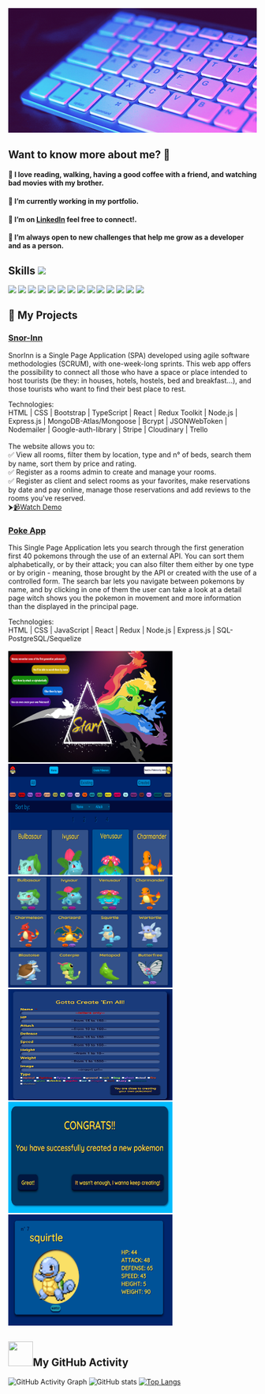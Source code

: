 <div align="center">
  <img src="./BannerGit.gif" alt="banner" />
</div>
<h2> Want to know more about me? 🙋</h2>
<h4>🌱 I love reading, walking, having a good coffee with a friend, and watching bad movies with my brother.</h4>
<h4>🌱 I’m currently working in my portfolio.</h4>
<h4>🌱 I’m on <a href='https://www.linkedin.com/in/estefan%C3%ADa-m%C3%A1rquez-137b45175/' target='_blank'>LinkedIn</a> feel free to connect!.</h4>
<h4>🌱 I’m always open to new challenges that help me grow as a developer and as a person.</h4>

<h2> Skills <img src = "https://media2.giphy.com/media/QssGEmpkyEOhBCb7e1/giphy.gif?cid=ecf05e47a0n3gi1bfqntqmob8g9aid1oyj2wr3ds3mg700bl&rid=giphy.gif" width = 32px> </h2>
<div height='60px'>
<img width ='32px' src ='https://raw.githubusercontent.com/rahulbanerjee26/githubAboutMeGenerator/main/icons/git.svg'>
<img width ='32px' src ='https://raw.githubusercontent.com/rahulbanerjee26/githubAboutMeGenerator/main/icons/github.svg'>
<img width ='32px' src ='https://raw.githubusercontent.com/rahulbanerjee26/githubAboutMeGenerator/main/icons/html.svg'>
<img width ='32px' src ='https://raw.githubusercontent.com/rahulbanerjee26/githubAboutMeGenerator/main/icons/css.svg'>
<img width ='32px' src ='https://raw.githubusercontent.com/rahulbanerjee26/githubAboutMeGenerator/main/icons/bootstrap.svg'>
<img width ='32px' src ='https://raw.githubusercontent.com/rahulbanerjee26/githubAboutMeGenerator/main/icons/javascript.svg'>
<img width ='32px' src ='https://raw.githubusercontent.com/rahulbanerjee26/githubAboutMeGenerator/main/icons/reactjs.svg'>
<img width ='32px' src ='https://raw.githubusercontent.com/rahulbanerjee26/githubAboutMeGenerator/main/icons/redux.svg'>
<img width ='32px' src ='https://raw.githubusercontent.com/rahulbanerjee26/githubAboutMeGenerator/main/icons/typescript.svg'>
<img width ='32px' src ='https://raw.githubusercontent.com/rahulbanerjee26/githubAboutMeGenerator/main/icons/express.svg'>
<img width ='32px' src ='https://raw.githubusercontent.com/rahulbanerjee26/githubAboutMeGenerator/main/icons/nodejs.svg'>
<img width ='32px' src ='https://raw.githubusercontent.com/rahulbanerjee26/githubAboutMeGenerator/main/icons/postgresql.svg'>
<img width ='32px' src ='https://raw.githubusercontent.com/rahulbanerjee26/githubAboutMeGenerator/main/icons/postman.svg'>
<img width ='32px' src ='https://raw.githubusercontent.com/rahulbanerjee26/githubAboutMeGenerator/main/icons/heroku.svg'>

</div>

## 📌 My Projects
### <a href='https://snor-inn.vercel.app/' target='_blank'>Snor-Inn</a> 
SnorInn is a Single Page Application (SPA) developed using agile software methodologies (SCRUM), with one-week-long sprints. This web app offers the possibility to connect all those who have a space or place intended to host tourists (be they: in houses, hotels, hostels, bed and breakfast...), and those tourists who want to find their best place to rest.
<div>Technologies:</div>
<div> HTML | CSS | Bootstrap | TypeScript | React | Redux Toolkit |  Node.js | Express.js | MongoDB-Atlas/Mongoose | Bcrypt | JSONWebToken | Nodemailer | Google-auth-library | Stripe | Cloudinary | Trello</div>
<br>
<div>The website allows you to: </div>
<div>✅ View all rooms, filter them by location, type and n° of beds, search them by name, sort them by price and rating.</div>
<div>✅ Register as a rooms admin to create and manage your rooms.</div>
<div>✅ Register as client and select rooms as your favorites, make reservations by date and pay online, manage those reservations and add reviews to the rooms you've reserved.</div>
⮞<a href='https://www.youtube.com/watch?v=bexF7X7p5fY' target='_blank'>📹Watch Demo</a>

### <a href='https://pi-pokemon-bice.vercel.app/' target='_blank'>Poke App</a> 
This Single Page Application lets you search through the first generation first 40 pokemons through the use of an external API. You can sort them alphabetically, or by their attack; you can also filter them either by one type or by origin - meaning, those brought by the API or created with the use of a controlled form.
The search bar lets you navigate between pokemons by name, and by clicking in one of them the user can take a look at a detail page witch shows you the pokemon in movement and more information than the displayed in the principal page.
<div>Technologies:</div>
<div>HTML | CSS | JavaScript | React | Redux | Node.js | Express.js | SQL-PostgreSQL/Sequelize</div>
<br>
<div align="row" >
      <img src="./Landing.PNG" width="333" height="225"  />
      <img src="./home.PNG" width="333" height="225"  />
      <img src="./cards.PNG" width="333" height="225"  />
</div>
<div align="row" >
      <img src="./form.PNG" width="333" height="225"  />
      <img src="./confirmationMsg.PNG" width="333" height="225"  />
      <img src="./Detail.PNG" width="333" height="225"  />
</div>

##  <img width ='50px' height='50px' src ='https://raw.githubusercontent.com/gist/moonheekim0118/bcbbb9c2fd8c477027617a67e0ec812f/raw/2c15614ff01ff7518bcd6da526939644c8324e11/octocat.gif'>My GitHub Activity 

![GitHub Activity Graph](https://activity-graph.herokuapp.com/graph?username=MarquezE92)
![GitHub stats](https://github-readme-stats.vercel.app/api?username=MarquezE92&show_icons=true) 
[![Top Langs](https://github-readme-stats.vercel.app/api/top-langs/?username=MarquezE92)](https://github.com/anuraghazra/github-readme-stats) 
